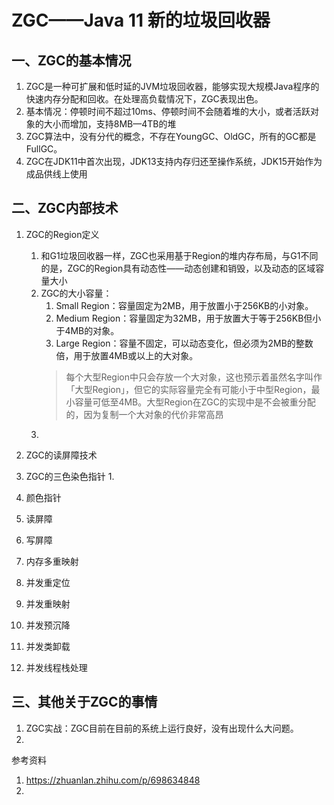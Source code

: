 # ZGC——Java 11 新的垃圾回收器


## 一、ZGC的基本情况
1. ZGC是一种可扩展和低时延的JVM垃圾回收器，能够实现大规模Java程序的快速内存分配和回收。在处理高负载情况下，ZGC表现出色。
2. 基本情况：停顿时间不超过10ms、停顿时间不会随着堆的大小，或者活跃对象的大小而增加，支持8MB—4TB的堆
3. ZGC算法中，没有分代的概念，不存在YoungGC、OldGC，所有的GC都是FullGC。
4. ZGC在JDK11中首次出现，JDK13支持内存归还至操作系统，JDK15开始作为成品供线上使用


## 二、ZGC内部技术
1. ZGC的Region定义
   1. 和G1垃圾回收器一样，ZGC也采用基于Region的堆内存布局，与G1不同的是，ZGC的Region具有动态性——动态创建和销毁，以及动态的区域容量大小
   2. ZGC的大小容量：
      1. Small Region：容量固定为2MB，用于放置小于256KB的小对象。
      2. Medium Region：容量固定为32MB，用于放置大于等于256KB但小于4MB的对象。
      3. Large Region：容量不固定，可以动态变化，但必须为2MB的整数倍，用于放置4MB或以上的大对象。  
      > 每个大型Region中只会存放一个大对象，这也预示着虽然名字叫作「大型Region」，但它的实际容量完全有可能小于中型Region，最小容量可低至4MB。大型Region在ZGC的实现中是不会被重分配的，因为复制一个大对象的代价非常高昂
   3. 
2. ZGC的读屏障技术
3. ZGC的三色染色指针
   1. 






1. 颜色指针
2. 读屏障
3. 写屏障
4. 内存多重映射
5. 并发重定位
6. 并发重映射
7. 并发预沉降
8. 并发类卸载
9. 并发线程栈处理




## 三、其他关于ZGC的事情
1. ZGC实战：ZGC目前在目前的系统上运行良好，没有出现什么大问题。
2. 



参考资料
1. https://zhuanlan.zhihu.com/p/698634848
2. 

